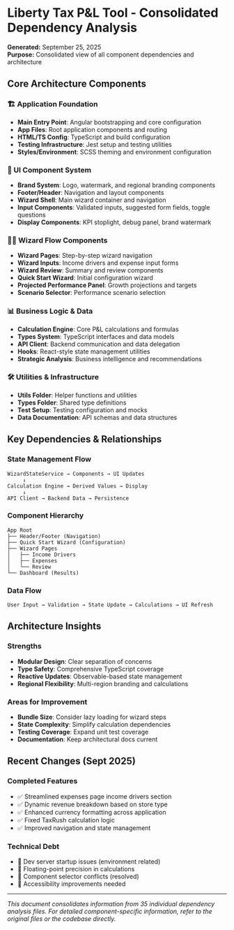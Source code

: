 # Liberty Tax P&L Tool - Consolidated Dependency Analysis

**Generated:** September 25, 2025  
**Purpose:** Consolidated view of all component dependencies and architecture

## Core Architecture Components

### 🏗️ Application Foundation

- **Main Entry Point**: Angular bootstrapping and core configuration
- **App Files**: Root application components and routing
- **HTML/TS Config**: TypeScript and build configuration
- **Testing Infrastructure**: Jest setup and testing utilities
- **Styles/Environment**: SCSS theming and environment configuration

### 🎨 UI Component System

- **Brand System**: Logo, watermark, and regional branding components
- **Footer/Header**: Navigation and layout components
- **Wizard Shell**: Main wizard container and navigation
- **Input Components**: Validated inputs, suggested form fields, toggle questions
- **Display Components**: KPI stoplight, debug panel, brand watermark

### 🧙‍♂️ Wizard Flow Components

- **Wizard Pages**: Step-by-step wizard navigation
- **Wizard Inputs**: Income drivers and expense input forms
- **Wizard Review**: Summary and review components
- **Quick Start Wizard**: Initial configuration wizard
- **Projected Performance Panel**: Growth projections and targets
- **Scenario Selector**: Performance scenario selection

### 📊 Business Logic & Data

- **Calculation Engine**: Core P&L calculations and formulas
- **Types System**: TypeScript interfaces and data models
- **API Client**: Backend communication and data delegation
- **Hooks**: React-style state management utilities
- **Strategic Analysis**: Business intelligence and recommendations

### 🛠️ Utilities & Infrastructure

- **Utils Folder**: Helper functions and utilities
- **Types Folder**: Shared type definitions
- **Test Setup**: Testing configuration and mocks
- **Data Documentation**: API schemas and data structures

## Key Dependencies & Relationships

### State Management Flow

```
WizardStateService → Components → UI Updates
     ↓
Calculation Engine → Derived Values → Display
     ↓
API Client → Backend Data → Persistence
```

### Component Hierarchy

```
App Root
├── Header/Footer (Navigation)
├── Quick Start Wizard (Configuration)
├── Wizard Pages
│   ├── Income Drivers
│   ├── Expenses
│   └── Review
└── Dashboard (Results)
```

### Data Flow

```
User Input → Validation → State Update → Calculations → UI Refresh
```

## Architecture Insights

### Strengths

- **Modular Design**: Clear separation of concerns
- **Type Safety**: Comprehensive TypeScript coverage
- **Reactive Updates**: Observable-based state management
- **Regional Flexibility**: Multi-region branding and calculations

### Areas for Improvement

- **Bundle Size**: Consider lazy loading for wizard steps
- **State Complexity**: Simplify calculation dependencies
- **Testing Coverage**: Expand unit test coverage
- **Documentation**: Keep architectural docs current

## Recent Changes (Sept 2025)

### Completed Features

- ✅ Streamlined expenses page income drivers section
- ✅ Dynamic revenue breakdown based on store type
- ✅ Enhanced currency formatting across application
- ✅ Fixed TaxRush calculation logic
- ✅ Improved navigation and state management

### Technical Debt

- 🔧 Dev server startup issues (environment related)
- 🔧 Floating-point precision in calculations
- 🔧 Component selector conflicts (resolved)
- 🔧 Accessibility improvements needed

---

_This document consolidates information from 35 individual dependency analysis files. For detailed component-specific information, refer to the original files or the codebase directly._
